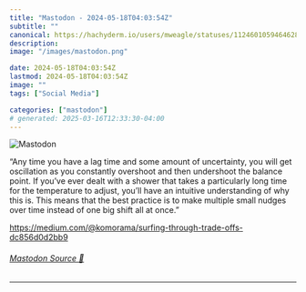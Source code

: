 ```yaml
---
title: "Mastodon - 2024-05-18T04:03:54Z"
subtitle: ""
canonical: https://hachyderm.io/users/mweagle/statuses/112460105946462819
description:
image: "/images/mastodon.png"

date: 2024-05-18T04:03:54Z
lastmod: 2024-05-18T04:03:54Z
image: ""
tags: ["Social Media"]

categories: ["mastodon"]
# generated: 2025-03-16T12:33:30-04:00
---
```

![Mastodon](/images/mastodon.png)

<p>“Any time you have a lag time and some amount of uncertainty, you will get oscillation as you constantly overshoot and then undershoot the balance point. If you’ve ever dealt with a shower that takes a particularly long time for the temperature to adjust, you’ll have an intuitive understanding of why this is. This means that the best practice is to make multiple small nudges over time instead of one big shift all at once.”</p><p><a href="https://medium.com/@komorama/surfing-through-trade-offs-dc856d0d2bb9" target="_blank" rel="nofollow noopener noreferrer" translate="no"><span class="invisible">https://</span><span class="ellipsis">medium.com/@komorama/surfing-t</span><span class="invisible">hrough-trade-offs-dc856d0d2bb9</span></a></p>


###### [Mastodon Source 🐘](https://hachyderm.io/@mweagle/112460105946462819)

___
